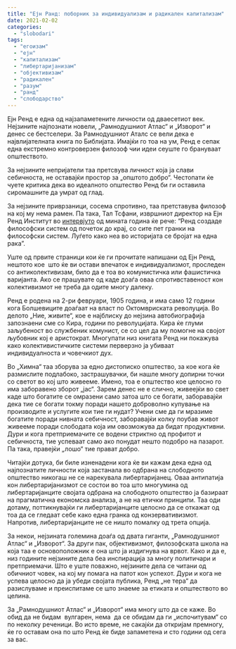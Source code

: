 ```yaml
---
title: "Ејн Ранд: поборник за индивидуализам и радикален капитализам"
date: 2021-02-02
categories: 
  - "slobodari"
tags: 
  - "егоизам"
  - "ејн"
  - "капитализам"
  - "либертаријанизам"
  - "објективизам"
  - "радикален"
  - "разум"
  - "ранд"
  - "слободарство"
---
```


Ејн Ренд е една од најзапаметените личности од дваесетиот век. Нејзините најпознати новели, „Рамнодушниот Атлас“ и „Изворот“ и денес се бестселери. За Рамнодушниот Аталс се вели дека е највлијателната книга по Библијата. Имајќи го тоа на ум, Ренд е сепак една екстремно контроверзен филозоф чии идеи сеуште го брануваат општеството.

За нејзините непријатели таа претсвува личност која ја слави себичноста, не оставајќи простор за „општото добро“. Честопати ќе чуете критика дека во идеалното општество Ренд би ги оставила сиромашните да умрат од глад.

За нејзините приврзаници, сосема спротивно, таа претставува филозоф на кој му нема рамен. Па така, Тал Тсфани, извршниот директор на Ејн Ренд Институт во [интервјуто](http://libertaniabackup.local/objektivizam-i-sloboda-intervju-tal-tsvani/) од мината година ќе рече: “Ренд создаде философски систем од почеток до крај, со сите пет гранки на философски систем. Луѓето како неа во историјата се бројат на една рака”.

Уште од првите страници кои ќе ги прочитате напишани од Ејн Ренд, нештото кое  што ќе ви остави впечаток е индивидуализмот, проследен со антиколективизам, било да е тоа во комунистичка или фашистичка варијанта. Ако се прашувате од каде доаѓа оваа спротивставеност кон колективизмот не треба да одите многу далеку.

Ренд е родена на 2-ри февруари, 1905 година, и има само 12 години кога Болшевиците доаѓаат на власт по Октомвриската револуција. Во делото „Ние, живите“, кое е најблиску до нејзина автобиографија запознаени сме со Кира, години по револуцијата. Кира ќе глуми заљубеност во службеник комунист, се со цел да му помогне на својот љубовник кој е аристократ. Многупати низ книгата Ренд ни покажува како колективистичките системи перверзно ја убиваат индивидуалноста и човечкиот дух.

Во „Химна“ таа зборува за едно дистописко општество, за кое кога ќе размислите подлабоко, застрашувачки, би нашле многу допирни точки со светот во кој што живееме. Имено, тоа е општество кое целосно го има заборавено зборот „јас“. Зарем денес не е слично, живеејќи во свет каде што богатите се омразени само затоа што се богати, заборавајќи дека тие се богати токму поради нашето доброволно купување на производите и услугите кои тие ги нудат? Учени сме да ги мразиме богатите поради нивната себичност, заборавајќи колку поубав живот живееме поради слободата која им овозможува да бидат продуктивни. Дури и кога претприемачите се водени стриктно од профитот и себичноста, тие успеваат само ако понудат нешто подобро на пазарот. Па така, правејќи „лошо“ тие прават добро.  

Читајќи дотука, би биле изненадени кога ќе ви кажам дека една од најпознатите личности која застанала во одбрана на слободното општество никогаш не се нарекувала либертаријанец. Оваа антипатија кон либертаријанизмот се состои во тоа што многумина од либертаријанците својата одбрана на слободното општество ја базираат на прагматична економска анализа, а не на етички принципи. Таа оди дотаму, поттикнувајќи ги либертаријанците целосно да се откажат од тоа да се гледаат себе како една гранка од конзервативизмот. Напротив, либертаријанците не се ништо помалку од трета опција.

За некои, нејзината големина доаѓа од двата гиганти, „Рамнодушниот Атлас“ и „Изворот“. За други пак, објективизмот, филозофската школа на која таа е основоположник е она што ја издигнува на врвот. Како и да е, низ годините нејзините дела беа инспирација за многу политичари и претприемачи. Што е уште поважно, нејзините дела се читани од обичниот човек, на кој му помага на патот кон успехот. Дури и кога не успева целосно да ја убеди својата публика, Ренд „не тера“ да разислуваме и преиспитаме се што знаеме за етиката и општеството во целина.

За „Рамнодушниот Атлас“ и „Изворот“ има многу што да се каже. Во обид да не бидам  вулгарен, нема  да се обидам да ги „испочитувам“ со по неколку реченици. Во исто време, не сакајќи да откријам премногу, ќе го оставам она по што Ренд ќе биде запаметена и сто години од сега за вас.
